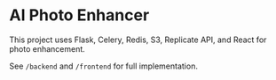 # AI Photo Enhancer

This project uses Flask, Celery, Redis, S3, Replicate API, and React for photo enhancement.

See `/backend` and `/frontend` for full implementation.
